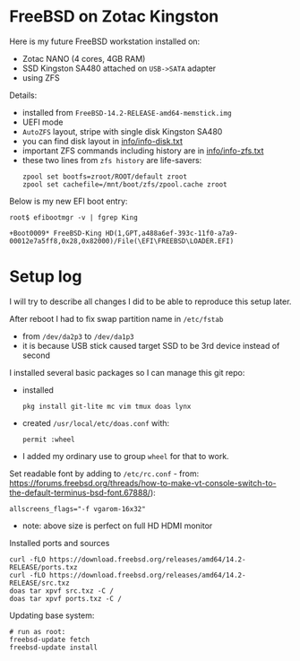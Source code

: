 # FreeBSD on Zotac Kingston

Here is my future FreeBSD workstation installed on:

* Zotac NANO (4 cores, 4GB RAM)
* SSD Kingston SA480 attached on `USB->SATA` adapter
* using ZFS

Details:
- installed from `FreeBSD-14.2-RELEASE-amd64-memstick.img`
- UEFI mode
- `AutoZFS` layout, stripe with single disk Kingston SA480
- you can find disk layout in [info/info-disk.txt](info/info-disk.txt)
- important ZFS commands including history are in [info/info-zfs.txt](info/info-zfs.txt)
- these two lines from `zfs history` are life-savers:
  ```
  zpool set bootfs=zroot/ROOT/default zroot
  zpool set cachefile=/mnt/boot/zfs/zpool.cache zroot
  ```

Below is my new EFI boot entry:
```shell
root$ efibootmgr -v | fgrep King

+Boot0009* FreeBSD-King HD(1,GPT,a488a6ef-393c-11f0-a7a9-00012e7a5ff8,0x28,0x82000)/File(\EFI\FREEBSD\LOADER.EFI)
```

# Setup log

I will try to describe all changes I did to be able to reproduce this setup later.

After reboot I had to fix swap partition name in `/etc/fstab`
- from `/dev/da2p3` to `/dev/da1p3`
- it is because USB stick caused target SSD to be 3rd device instead of second

I installed several basic packages so I can manage this git repo:
- installed
  ```shell
  pkg install git-lite mc vim tmux doas lynx
  ```
- created `/usr/local/etc/doas.conf` with:
  ```
  permit :wheel
  ```
- I added my ordinary use to group `wheel` for that to work.


Set readable font by adding to `/etc/rc.conf` - from: https://forums.freebsd.org/threads/how-to-make-vt-console-switch-to-the-default-terminus-bsd-font.67888/):
```shell
allscreens_flags="-f vgarom-16x32"
```
- note: above size is perfect on full HD HDMI monitor

Installed ports and sources
```shell
curl -fLO https://download.freebsd.org/releases/amd64/14.2-RELEASE/ports.txz
curl -fLO https://download.freebsd.org/releases/amd64/14.2-RELEASE/src.txz
doas tar xpvf src.txz -C /
doas tar xpvf ports.txz -C /
```

Updating base system:
```shell
# run as root:
freebsd-update fetch
freebsd-update install
```


